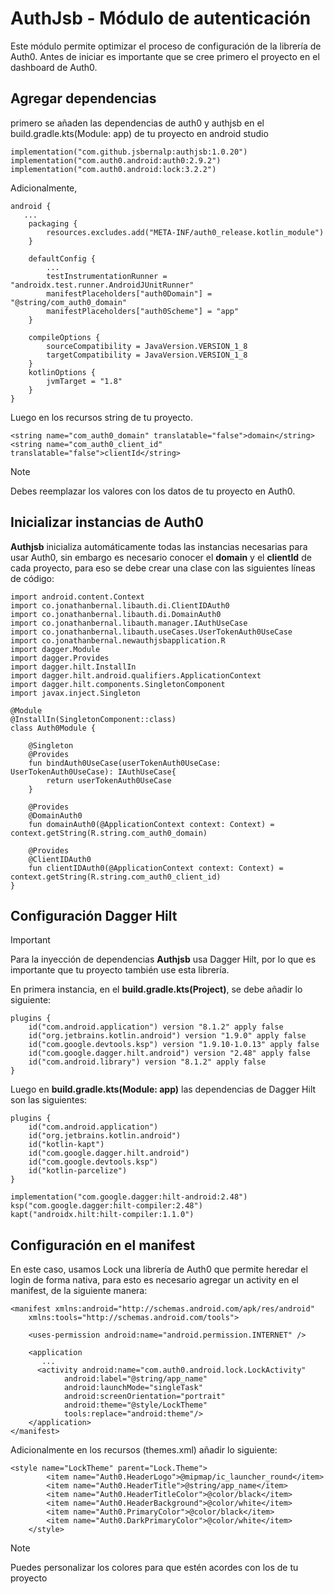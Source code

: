 # AuthJsb - Módulo de autenticación
Este módulo permite optimizar el proceso de configuración de la librería de Auth0. Antes de iniciar es importante que se cree primero el proyecto en el dashboard de Auth0.
## Agregar dependencias
primero se añaden las dependencias de auth0 y authjsb en el build.gradle.kts(Module: app) de tu proyecto en android studio
```
implementation("com.github.jsbernalp:authjsb:1.0.20")
implementation("com.auth0.android:auth0:2.9.2")
implementation("com.auth0.android:lock:3.2.2")
```
Adicionalmente,
```
android {
   ...
    packaging {
        resources.excludes.add("META-INF/auth0_release.kotlin_module")
    }

    defaultConfig {
        ...
        testInstrumentationRunner = "androidx.test.runner.AndroidJUnitRunner"
        manifestPlaceholders["auth0Domain"] = "@string/com_auth0_domain"
        manifestPlaceholders["auth0Scheme"] = "app"
    }

    compileOptions {
        sourceCompatibility = JavaVersion.VERSION_1_8
        targetCompatibility = JavaVersion.VERSION_1_8
    }
    kotlinOptions {
        jvmTarget = "1.8"
    }
}

```
Luego en los recursos string de tu proyecto.
```
<string name="com_auth0_domain" translatable="false">domain</string>
<string name="com_auth0_client_id" translatable="false">clientId</string>
```
> [!NOTE]
> Debes reemplazar los valores con los datos de tu proyecto en Auth0.

## Inicializar instancias de Auth0
**Authjsb** inicializa automáticamente todas las instancias necesarias para usar Auth0, sin embargo es necesario conocer el **domain** y el **clientId** de cada proyecto, para eso se debe crear una clase con las siguientes líneas de código:
```
import android.content.Context
import co.jonathanbernal.libauth.di.ClientIDAuth0
import co.jonathanbernal.libauth.di.DomainAuth0
import co.jonathanbernal.libauth.manager.IAuthUseCase
import co.jonathanbernal.libauth.useCases.UserTokenAuth0UseCase
import co.jonathanbernal.newauthjsbapplication.R
import dagger.Module
import dagger.Provides
import dagger.hilt.InstallIn
import dagger.hilt.android.qualifiers.ApplicationContext
import dagger.hilt.components.SingletonComponent
import javax.inject.Singleton

@Module
@InstallIn(SingletonComponent::class)
class Auth0Module {

    @Singleton
    @Provides
    fun bindAuth0UseCase(userTokenAuth0UseCase: UserTokenAuth0UseCase): IAuthUseCase{
        return userTokenAuth0UseCase
    }

    @Provides
    @DomainAuth0
    fun domainAuth0(@ApplicationContext context: Context) = context.getString(R.string.com_auth0_domain)

    @Provides
    @ClientIDAuth0
    fun clientIDAuth0(@ApplicationContext context: Context) = context.getString(R.string.com_auth0_client_id)
}
```

## Configuración Dagger Hilt
> [!IMPORTANT]
> Para la inyección de dependencias **Authjsb** usa Dagger Hilt, por lo que es importante que tu proyecto también use esta librería.

En primera instancia, en el **build.gradle.kts(Project)**, se debe añadir lo siguiente:
```
plugins {
    id("com.android.application") version "8.1.2" apply false
    id("org.jetbrains.kotlin.android") version "1.9.0" apply false
    id("com.google.devtools.ksp") version "1.9.10-1.0.13" apply false
    id("com.google.dagger.hilt.android") version "2.48" apply false
    id("com.android.library") version "8.1.2" apply false
}
```

Luego en **build.gradle.kts(Module: app)** las dependencias de Dagger Hilt son las siguientes:
```
plugins {
    id("com.android.application")
    id("org.jetbrains.kotlin.android")
    id("kotlin-kapt")
    id("com.google.dagger.hilt.android")
    id("com.google.devtools.ksp")
    id("kotlin-parcelize")
}

implementation("com.google.dagger:hilt-android:2.48")
ksp("com.google.dagger:hilt-compiler:2.48")
kapt("androidx.hilt:hilt-compiler:1.1.0")
```

## Configuración en el manifest
En este caso, usamos Lock una librería de Auth0 que permite heredar el login de forma nativa, para esto es necesario agregar un activity en el manifest, de la siguiente manera:
```
<manifest xmlns:android="http://schemas.android.com/apk/res/android"
    xmlns:tools="http://schemas.android.com/tools">

    <uses-permission android:name="android.permission.INTERNET" />

    <application
       ...
      <activity android:name="com.auth0.android.lock.LockActivity"
            android:label="@string/app_name"
            android:launchMode="singleTask"
            android:screenOrientation="portrait"
            android:theme="@style/LockTheme"
            tools:replace="android:theme"/>
    </application>
</manifest>
```
Adicionalmente en los recursos (themes.xml) añadir lo siguiente:
```
<style name="LockTheme" parent="Lock.Theme">
        <item name="Auth0.HeaderLogo">@mipmap/ic_launcher_round</item>
        <item name="Auth0.HeaderTitle">@string/app_name</item>
        <item name="Auth0.HeaderTitleColor">@color/black</item>
        <item name="Auth0.HeaderBackground">@color/white</item>
        <item name="Auth0.PrimaryColor">@color/black</item>
        <item name="Auth0.DarkPrimaryColor">@color/white</item>
    </style>
```
> [!NOTE]
> Puedes personalizar los colores para que estén acordes con los de tu proyecto

